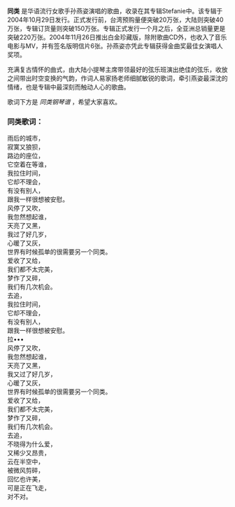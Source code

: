 

**同类**
是华语流行女歌手孙燕姿演唱的歌曲，收录在其专辑Stefanie中。该专辑于2004年10月29日发行。正式发行前，台湾预购量便突破20万张，大陆则突破40万张，专辑订货量则突破150万张。专辑正式发行一个月之后，全亚洲总销量更是突破220万张。2004年11月26日推出白金珍藏版，除附歌曲CD外，也收入了音乐电影与MV，并有签名版明信片6张。孙燕姿亦凭此专辑获得金曲奖最佳女演唱人奖项。

  
充满复古情怀的曲式，由大陆小提琴主席带领最好的弦乐班演出绝佳的弦乐，收放之间带出时空变换的气韵，作词人易家扬老师细腻敏锐的歌词，牵引燕姿最深沈的情绪，也是专辑中最深刻而触动人心的歌曲。

  
歌词下方是 _同类钢琴谱_ ，希望大家喜欢。

### 同类歌词：

雨后的城市，  
寂寞又狼狈，  
路边的座位，  
它空着在等谁，  
我拉住时间，  
它却不理会，  
有没有别人，  
跟我一样很想被安慰。  
风停了又吹，  
我忽然想起谁，  
天亮了又黑，  
我过了好几岁，  
心暖了又灰，  
世界有时候孤单的很需要另一个同类。  
爱收了又给，  
我们都不太完美，  
梦作了又碎，  
我们有几次机会。  
去追，  
我拉住时间，  
它却不理会，  
有没有别人，  
跟我一样很想被安慰。  
拉•••  
风停了又吹，  
我忽然想起谁，  
天亮了又黑，  
我又过了好几岁，  
心暖了又灰，  
世界有时候孤单的很需要另一个同类。  
爱收了又给，  
我们都不太完美，  
梦作了又碎，  
我们有几次机会。  
去追，  
不晓得为什么爱，  
又稀少又昂贵，  
云在半空中，  
被微风剪碎，  
回忆也许美，  
可是正在飞走，  
对不对。

